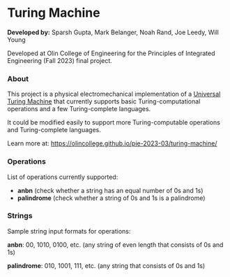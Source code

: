 # Turing Machine

**Developed by:** Sparsh Gupta, Mark Belanger, Noah Rand, Joe Leedy, Will Young

Developed at Olin College of Engineering for the Principles of Integrated Engineering (Fall 2023) final project.


### About
This project is a physical electromechanical implementation of a [Universal Turing Machine](https://en.wikipedia.org/wiki/Universal_Turing_machine) that currently supports basic Turing-computational operations and a few Turing-complete languages.

It could be modified easily to support more Turing-computable operations and Turing-complete languages.

Learn more at: https://olincollege.github.io/pie-2023-03/turing-machine/

### Operations
List of operations currently supported:

- **anbn** (check whether a string has an equal number of 0s and 1s)
- **palindrome** (check whether a string of 0s and 1s is a palindrome)

### Strings

Sample string input formats for operations:

**anbn**: 00, 1010, 0100, etc. (any string of even length that consists of 0s and 1s)

**palindrome**: 010, 1001, 111, etc. (any string that consists of 0s and 1s)

